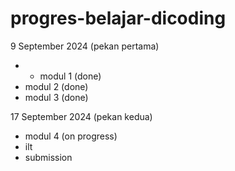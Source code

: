 # progres-belajar-dicoding

9 September 2024 (pekan pertama)<br>
- - modul 1 (done)
- modul 2 (done)
- modul 3 (done)

17 September 2024 (pekan kedua)
- modul 4 (on progress)
- ilt
- submission
